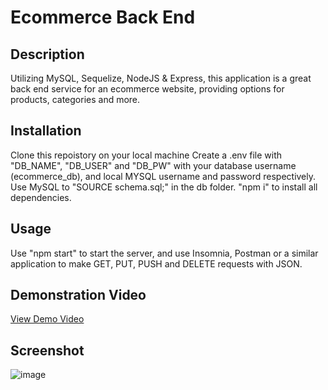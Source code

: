 # Ecommerce Back End

## Description
Utilizing MySQL, Sequelize, NodeJS & Express, this application is a great back end service for an ecommerce website, providing options for products, categories and more.

## Installation
Clone this repoistory on your local machine
Create a .env file with "DB_NAME", "DB_USER" and "DB_PW" with your database username (ecommerce_db), and local MYSQL username and password respectively. 
Use MySQL to "SOURCE schema.sql;" in the db folder.
"npm i" to install all dependencies.

## Usage
Use "npm start" to start the server, and use Insomnia, Postman or a similar application to make GET, PUT, PUSH and DELETE requests with JSON.

## Demonstration Video
[View Demo Video](https://youtu.be/NNtNqAx8inc)

## Screenshot
![image](https://user-images.githubusercontent.com/16532491/215293815-6b784093-6d1f-4236-8c96-a8124cf7ddab.png)

